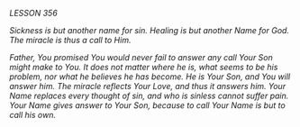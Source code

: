 *LESSON 356*

*Sickness is but another name for sin. Healing is but another Name for God. The miracle is thus a call to Him.*

_Father, You promised You would never fail to answer any call Your Son might make to You. It does not matter where he is, what seems to be his problem, nor what he believes he has become. He is Your Son, and You will answer him. The miracle reflects Your Love, and thus it answers him. Your Name replaces every thought of sin, and who is sinless cannot suffer pain. Your Name gives answer to Your Son, because to call Your Name is but to call his own._